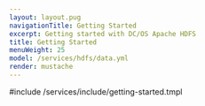 ```yaml
---
layout: layout.pug
navigationTitle: Getting Started 
excerpt: Getting started with DC/OS Apache HDFS
title: Getting Started 
menuWeight: 25
model: /services/hdfs/data.yml
render: mustache
---
```


#include /services/include/getting-started.tmpl

